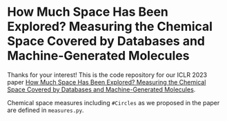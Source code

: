 # How Much Space Has Been Explored? Measuring the Chemical Space Covered by Databases and Machine-Generated Molecules

Thanks for your interest! This is the code repository for our ICLR 2023 paper [How Much Space Has Been Explored? Measuring the Chemical Space Covered by Databases and Machine-Generated Molecules](https://openreview.net/forum?id=Yo06F8kfMa1).

Chemical space measures including `#Circles` as we proposed in the paper are defined in `measures.py`. 
